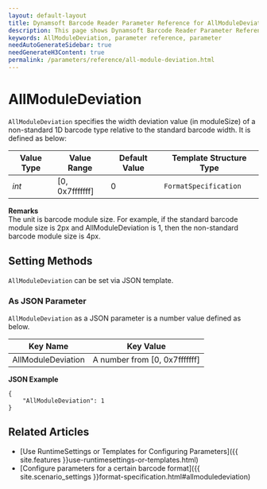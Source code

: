 ```yaml
---
layout: default-layout
title: Dynamsoft Barcode Reader Parameter Reference for AllModuleDeviation
description: This page shows Dynamsoft Barcode Reader Parameter Reference for AllModuleDeviation.
keywords: AllModuleDeviation, parameter reference, parameter
needAutoGenerateSidebar: true
needGenerateH3Content: true
permalink: /parameters/reference/all-module-deviation.html
---
```


# AllModuleDeviation 

`AllModuleDeviation` specifies the width deviation value (in moduleSize) of a non-standard 1D barcode type relative to the standard barcode width. It is defined as below:

| Value Type | Value Range | Default Value | Template Structure Type |
| ---------- | ----------- | ------------- | ----------------------- |
| *int* | [0, 0x7fffffff] | 0 | `FormatSpecification` |


**Remarks**  
The unit is barcode module size. For example, if the standard barcode module size is 2px and AllModuleDeviation is 1, then the non-standard barcode module size is 4px.


    
## Setting Methods
`AllModuleDeviation` can be set via JSON template.

### As JSON Parameter
`AllModuleDeviation` as a JSON parameter is a number value defined as below.   

| Key Name | Key Value |
| -------- | --------- |
| AllModuleDeviation | A number from [0, 0x7fffffff] |


**JSON Example**   
```
{
    "AllModuleDeviation": 1
}
```


<!--
## Impacts on Performance
### Speed
`AllModuleDeviation` has no influence on the Speed.

### Read Rate
Setting `AllModuleDeviation` to an appropriate value when detecting non-standard barcodes may improve the Read Rate. 

### Accuracy
Setting `AllModuleDeviation` to an appropriate value when detecting non-standard barcodes may improve the Accuracy.

-->
## Related Articles
- [Use RuntimeSettings or Templates for Configuring Parameters]({{ site.features }}use-runtimesettings-or-templates.html)
- [Configure parameters for a certain barcode format]({{ site.scenario_settings }}format-specification.html#allmoduledeviation)
